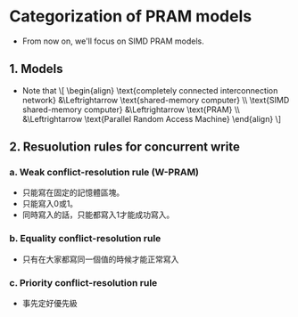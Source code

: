 # Categorization of PRAM models

- From now on, we'll focus on SIMD PRAM models.

## 1. Models

- Note that
\\[
\begin{align}
\text{completely connected interconnection network} &\Leftrightarrow \text{shared-memory computer} \\\\
\text{SIMD shared-memory computer} &\Leftrightarrow \text{PRAM} \\\\
                                   &\Leftrightarrow \text{Parallel Random Access Machine}
\end{align}
\\]

## 2. Resuolution rules for concurrent write 
### a. Weak conflict-resolution rule (W-PRAM)
- 只能寫在固定的記憶體區塊。
- 只能寫入0或1。
- 同時寫入的話，只能都寫入1才能成功寫入。

### b. Equality conflict-resolution rule
- 只有在大家都寫同一個值的時候才能正常寫入

### c. Priority conflict-resolution rule
- 事先定好優先級
